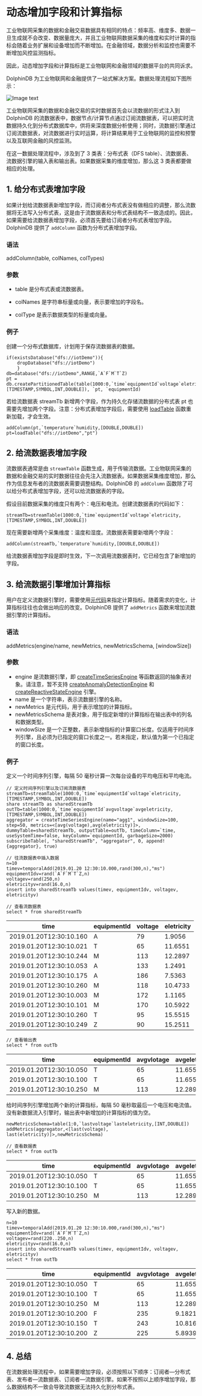 # 动态增加字段和计算指标

工业物联网采集的数据和金融交易数据具有相同的特点：频率高、维度多、数据一旦生成就不会改变、数据量庞大，并且工业物联网数据采集的维度和实时计算的指标会随着业务扩展和设备增加而不断增加。在金融领域，数据分析和监控也需要不断增加风控监测指标。

因此，动态增加字段和计算指标是工业物联网和金融领域的数据平台的共同诉求。

DolphinDB 为工业物联网和金融提供了一站式解决方案。数据处理流程如下图所示：

![Image text](./images/stream_cn.png)

工业物联网采集的数据和金融交易的实时数据首先会以流数据的形式注入到 DolphinDB 的流数据表中，数据节点/计算节点通过订阅流数据表，可以把实时流数据持久化到分布式数据库中，供将来深度数据分析使用；同时，流数据引擎通过订阅流数据表，对流数据进行实时运算，将计算结果用于工业物联网的监控和预警以及互联网金融的风控监测。

在这一数据处理流程中，涉及到了 3 类表：分布式表（DFS table）、流数据表、流数据引擎的输入表和输出表。如果数据采集的维度增加，那么这 3 类表都要做相应的处理。

## 1. 给分布式表增加字段

如果计划给流数据表新增加字段，而订阅者分布式表没有做相应的调整，那么流数据将无法写入分布式表，这是由于流数据表和分布式表结构不一致造成的。因此，如果需要给流数据表增加字段，必须首先要给订阅者分布式表增加字段。DolphinDB 提供了 `addColumn` 函数为分布式表增加字段。

### 语法

addColumn(table, colNames, colTypes)

### 参数

* table 是分布式表或流数据表。

* colNames 是字符串标量或向量，表示要增加的字段名。

* colType 是表示数据类型的标量或向量。

### 例子

创建一个分布式数据库，计划用于保存流数据表的数据。

```
if(existsDatabase("dfs://iotDemo")){
	dropDatabase("dfs://iotDemo")
	}
db=database("dfs://iotDemo",RANGE,`A`F`M`T`Z)
pt = db.createPartitionedTable(table(1000:0,`time`equipmentId`voltage`eletricity,[TIMESTAMP,SYMBOL,INT,DOUBLE]), `pt, `equipmentId)
```

若给流数据表 streamTb 新增两个字段，作为持久化存储流数据的分布式表 pt 也需要先增加两个字段。注意：分布式表增加字段后，需要使用 [loadTable](https://www.dolphindb.cn/cn/help/FunctionsandCommands/FunctionReferences/l/loadTable.html) 函数重新加载，才会生效。

```
addColumn(pt,`temperature`humidity,[DOUBLE,DOUBLE])
pt=loadTable("dfs://iotDemo","pt")
```

## 2. 给流数据表增加字段

流数据表通常是由 `streamTable` 函数生成，用于传输流数据。工业物联网采集的数据和金融交易的实时数据往往会先注入流数据表。如果数据采集维度增加，那么作为信息发布者的流数据表需要调整结构。DolphinDB 的 `addColumn` 函数除了可以给分布式表增加字段，还可以给流数据表的字段。

假设目前数据采集的维度只有两个：电压和电流。创建流数据表的代码如下：

```
streamTb=streamTable(1000:0,`time`equipmentId`voltage`eletricity,[TIMESTAMP,SYMBOL,INT,DOUBLE])
```

现在需要新增两个采集维度：温度和湿度。流数据表需要新增两个字段：

```
addColumn(streamTb,`temperature`humidity,[DOUBLE,DOUBLE])
```

给流数据表增加字段是即时生效，下一次调用流数据表时，它已经包含了新增加的字段。

## 3. 给流数据引擎增加计算指标

用户在定义流数据引擎时，需要使用[元代码](https://www.dolphindb.cn/cn/help/Objects/Metaprogramming.html)来指定计算指标。随着需求的变化，计算指标往往也会做出响应的改变。DolphinDB 提供了 `addMetrics` 函数来增加流数据引擎的计算指标。

### 语法

addMetrics(engine/name, newMetrics, newMetricsSchema, [windowSize])

### 参数

* engine 是流数据引擎，即 [createTimeSeriesEngine](https://www.dolphindb.cn/cn/help/FunctionsandCommands/FunctionReferences/c/createTimeSeriesEngine.html) 等函数返回的抽象表对象。请注意，暂不支持 [createAnomalyDetectionEngine](https://www.dolphindb.cn/cn/help/FunctionsandCommands/FunctionReferences/c/createAnomalyDetectionEngine.html) 和 [createReactiveStateEngine](https://www.dolphindb.cn/cn/help/FunctionsandCommands/FunctionReferences/c/createReactiveStateEngine.html) 引擎。
* name 是一个字符串，表示流数据引擎的名称。
* newMetrics 是元代码，用于表示增加的计算指标。
* newMetricsSchema 是表对象，用于指定新增的计算指标在输出表中的列名和数据类型。
* windowSize 是一个正整数，表示新增指标的计算窗口长度。仅适用于时间序列引擎，且必须为已指定的窗口长度之一。若未指定，默认值为第一个已指定的窗口长度。

### 例子

定义一个时间序列引擎，每隔 50 毫秒计算一次每台设备的平均电压和平均电流。

```
// 定义时间序列引擎以及订阅流数据表
streamTb=streamTable(1000:0,`time`equipmentId`voltage`eletricity,[TIMESTAMP,SYMBOL,INT,DOUBLE])
share streamTb as sharedStreamTb
outTb=table(1000:0,`time`equipmentId`avgvoltage`avgeletricity,[TIMESTAMP,SYMBOL,INT,DOUBLE])
aggregator = createTimeSeriesEngine(name="agg1", windowSize=100, step=50, metrics=<[avg(voltage),avg(eletricity)]>, dummyTable=sharedStreamTb, outputTable=outTb, timeColumn=`time, useSystemTime=false, keyColumn=`equipmentId, garbageSize=2000)
subscribeTable(, "sharedStreamTb", "aggregator", 0, append!{aggregator}, true)

// 往流数据表中插入数据
n=10
timev=temporalAdd(2019.01.20 12:30:10.000,rand(300,n),"ms")
equipmentIdv=rand(`A`F`M`T`Z,n)
voltagev=rand(250,n)
eletricityv=rand(16.0,n)
insert into sharedStreamTb values(timev, equipmentIdv, voltagev, eletricityv)

// 查看流数据表
select * from sharedStreamTb
```

|time                       |equipmentId    |voltage    |eletricity|
|---                        |---            |---        |---       |
|2019.01.20T12:30:10.160    |A    |79    |1.9056|
|2019.01.20T12:30:10.021    |T    |65    |11.6551|
|2019.01.20T12:30:10.244    |M    |113   |12.2897|
|2019.01.20T12:30:10.053    |A    |133   |1.2491|
|2019.01.20T12:30:10.175    |A    |186   |7.5363|
|2019.01.20T12:30:10.260    |M    |118   |10.4733|
|2019.01.20T12:30:10.003    |M    |172   |1.1165|
|2019.01.20T12:30:10.101    |M    |170   |10.5922|
|2019.01.20T12:30:10.260    |T    |95    |15.5515|
|2019.01.20T12:30:10.249    |Z    |90    |15.2511|


```
// 查看输出表
select * from outTb
```

|time                   |equipmentId|avgvlotage|avgeletricity|
|----                   |-----------|----------|-------------|
|2019.01.20T12:30:10.050	|T	|65	|11.6551|
|2019.01.20T12:30:10.100	|T	|65	|11.6551|
|2019.01.20T12:30:10.250	|M	|113|12.2897|


给时间序列引擎增加两个新的计算指标，每隔 50 毫秒取最后一个电压和电流值。没有新数据流入引擎时，输出表中新增加的计算指标的值为空。

```
newMetricsSchema=table(1:0,`lastvoltage`lasteletricity,[INT,DOUBLE])
addMetrics(aggregator,<[last(voltage), last(eletricity)]>,newMetricsSchema)

// 查看数据表
select * from outTb
```

|time                   |equipmentId|avgvlotage|avgeletricity|lastvoltage|lasteletricity|
|----                   |-----------|----------|-------------|---|---|
|2019.01.20T12:30:10.050	|T	|65	|11.6551|
|2019.01.20T12:30:10.100	|T	|65	|11.6551|
|2019.01.20T12:30:10.250	|M	|113|12.2897|

写入新的数据。

```
n=10
timev=temporalAdd(2019.01.20 12:30:10.000,rand(300,n),"ms")
equipmentIdv=rand(`A`F`M`T`Z,n)
voltagev=rand(220..250,n)
eletricityv=rand(16.0,n)
insert into sharedStreamTb values(timev, equipmentIdv, voltagev, eletricityv)
select * from outTb
```

|time                   |equipmentId|avgvlotage|avgeletricity|lastvoltage|lasteletricity|
|----                   |-----------|----------|-------------|---|---|
|2019.01.20T12:30:10.050	|T	|65	|11.6551|
|2019.01.20T12:30:10.100	|T	|65	|11.6551|
|2019.01.20T12:30:10.250	|M	|113|12.2897|
|2019.01.20T12:30:10.200|F          |235       |9.182104     |234|14.896723|
|2019.01.20T12:30:10.150|T          |243       |10.816871    |236|7.026039|
|2019.01.20T12:30:10.200|Z          |225       |5.893952     |225|2.098874|

## 4. 总结

在流数据处理流程中，如果需要增加字段，必须按照以下顺序：订阅者—分布式表、发布者—流数据表、订阅者—流数据引擎。如果不按照以上顺序增加字段，那么数据结构不一致会导致流数据无法持久化到分布式表。


